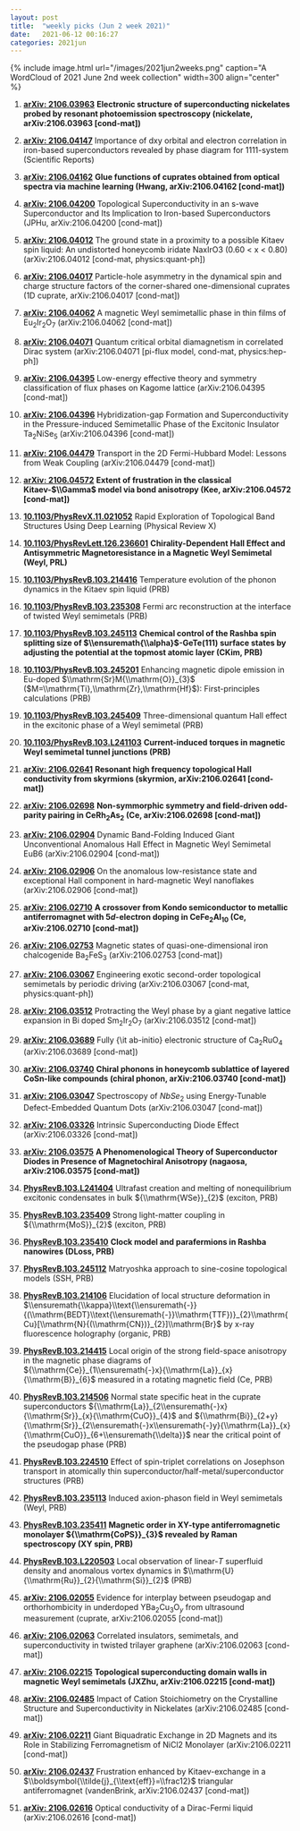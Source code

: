 ```yaml
---
layout: post
title:  "weekly picks (Jun 2 week 2021)"
date:   2021-06-12 00:16:27
categories: 2021jun
---
```


{% include image.html url="/images/2021jun2weeks.png" caption="A WordCloud of 2021 June 2nd week collection" width=300 align="center" %}


1. **[arXiv: 2106.03963](http://arxiv.org/abs/2106.03963)** **Electronic structure of superconducting nickelates probed by resonant photoemission spectroscopy (nickelate, arXiv:2106.03963 [cond-mat])**

1. **[arXiv: 2106.04147](http://arxiv.org/abs/2106.04147)** Importance of dxy orbital and electron correlation in iron-based superconductors revealed by phase diagram for 1111-system (Scientific Reports)

1. **[arXiv: 2106.04162](http://arxiv.org/abs/2106.04162)** **Glue functions of cuprates obtained from optical spectra via machine learning (Hwang, arXiv:2106.04162 [cond-mat])**

1. **[arXiv: 2106.04200](http://arxiv.org/abs/2106.04200)** Topological Superconductivity in an s-wave Superconductor and Its Implication to Iron-based Superconductors (JPHu, arXiv:2106.04200 [cond-mat])

1. **[arXiv: 2106.04012](http://arxiv.org/abs/2106.04012)** The ground state in a proximity to a possible Kitaev spin liquid: An undistorted honeycomb iridate NaxIrO3 (0.60 < x < 0.80) (arXiv:2106.04012 [cond-mat, physics:quant-ph])

1. **[arXiv: 2106.04017](http://arxiv.org/abs/2106.04017)** Particle-hole asymmetry in the dynamical spin and charge structure factors of the corner-shared one-dimensional cuprates (1D cuprate, arXiv:2106.04017 [cond-mat])

1. **[arXiv: 2106.04062](http://arxiv.org/abs/2106.04062)** A magnetic Weyl semimetallic phase in thin films of Eu$_2$Ir$_2$O$_7$ (arXiv:2106.04062 [cond-mat])

1. **[arXiv: 2106.04071](http://arxiv.org/abs/2106.04071)** Quantum critical orbital diamagnetism in correlated Dirac system (arXiv:2106.04071 [pi-flux model, cond-mat, physics:hep-ph])

1. **[arXiv: 2106.04395](http://arxiv.org/abs/2106.04395)** Low-energy effective theory and symmetry classification of flux phases on Kagome lattice (arXiv:2106.04395 [cond-mat])

1. **[arXiv: 2106.04396](http://arxiv.org/abs/2106.04396)** Hybridization-gap Formation and Superconductivity in the Pressure-induced Semimetallic Phase of the Excitonic Insulator Ta$_2$NiSe$_5$ (arXiv:2106.04396 [cond-mat])

1. **[arXiv: 2106.04479](http://arxiv.org/abs/2106.04479)** Transport in the 2D Fermi-Hubbard Model: Lessons from Weak Coupling (arXiv:2106.04479 [cond-mat])

1. **[arXiv: 2106.04572](http://arxiv.org/abs/2106.04572)** **Extent of frustration in the classical Kitaev-$\\Gamma$ model via bond anisotropy (Kee, arXiv:2106.04572 [cond-mat])**




1. **[10.1103/PhysRevX.11.021052](https://link.aps.org/doi/10.1103/PhysRevX.11.021052)** Rapid Exploration of Topological Band Structures Using Deep Learning (Physical Review X)

1. **[10.1103/PhysRevLett.126.236601](https://link.aps.org/doi/10.1103/PhysRevLett.126.236601)** **Chirality-Dependent Hall Effect and Antisymmetric Magnetoresistance in a Magnetic Weyl Semimetal (Weyl, PRL)**

1. **[10.1103/PhysRevB.103.214416](https://link.aps.org/doi/10.1103/PhysRevB.103.214416)** Temperature evolution of the phonon dynamics in the Kitaev spin liquid (PRB)

1. **[10.1103/PhysRevB.103.235308](https://link.aps.org/doi/10.1103/PhysRevB.103.235308)** Fermi arc reconstruction at the interface of twisted Weyl semimetals (PRB)

1. **[10.1103/PhysRevB.103.245113](https://link.aps.org/doi/10.1103/PhysRevB.103.245113)** **Chemical control of the Rashba spin splitting size of $\\ensuremath{\\alpha}$-GeTe(111) surface states by adjusting the potential at the topmost atomic layer (CKim, PRB)**

1. **[10.1103/PhysRevB.103.245201](https://link.aps.org/doi/10.1103/PhysRevB.103.245201)** Enhancing magnetic dipole emission in Eu-doped $\\mathrm{Sr}M{\\mathrm{O}}_{3}$ ($M=\\mathrm{Ti},\\mathrm{Zr},\\mathrm{Hf}$): First-principles calculations (PRB)

1. **[10.1103/PhysRevB.103.245409](https://link.aps.org/doi/10.1103/PhysRevB.103.245409)** Three-dimensional quantum Hall effect in the excitonic phase of a Weyl semimetal (PRB)

1. **[10.1103/PhysRevB.103.L241103](https://link.aps.org/doi/10.1103/PhysRevB.103.L241103)** **Current-induced torques in magnetic Weyl semimetal tunnel junctions (PRB)**



1. **[arXiv: 2106.02641](http://arxiv.org/abs/2106.02641)** **Resonant high frequency topological Hall conductivity from skyrmions (skyrmion, arXiv:2106.02641 [cond-mat])**

1. **[arXiv: 2106.02698](http://arxiv.org/abs/2106.02698)** **Non-symmorphic symmetry and field-driven odd-parity pairing in CeRh$_2$As$_2$ (Ce, arXiv:2106.02698 [cond-mat])**

1. **[arXiv: 2106.02904](http://arxiv.org/abs/2106.02904)** Dynamic Band-Folding Induced Giant Unconventional Anomalous Hall Effect in Magnetic Weyl Semimetal EuB6 (arXiv:2106.02904 [cond-mat])

1. **[arXiv: 2106.02906](http://arxiv.org/abs/2106.02906)** On the anomalous low-resistance state and exceptional Hall component in hard-magnetic Weyl nanoflakes (arXiv:2106.02906 [cond-mat])

1. **[arXiv: 2106.02710](http://arxiv.org/abs/2106.02710)** **A crossover from Kondo semiconductor to metallic antiferromagnet with $5d$-electron doping in CeFe$_2$Al$_{10}$ (Ce, arXiv:2106.02710 [cond-mat])**

1. **[arXiv: 2106.02753](http://arxiv.org/abs/2106.02753)** Magnetic states of quasi-one-dimensional iron chalcogenide Ba$_2$FeS$_3$ (arXiv:2106.02753 [cond-mat])

1. **[arXiv: 2106.03067](http://arxiv.org/abs/2106.03067)** Engineering exotic second-order topological semimetals by periodic driving (arXiv:2106.03067 [cond-mat, physics:quant-ph])

1. **[arXiv: 2106.03512](http://arxiv.org/abs/2106.03512)** Protracting the Weyl phase by a giant negative lattice expansion in Bi doped Sm$_2$Ir$_2$O$_7$ (arXiv:2106.03512 [cond-mat])

1. **[arXiv: 2106.03689](http://arxiv.org/abs/2106.03689)** Fully {\\it ab-initio} electronic structure of Ca$_{2}$RuO$_{4}$ (arXiv:2106.03689 [cond-mat])

1. **[arXiv: 2106.03740](http://arxiv.org/abs/2106.03740)** **Chiral phonons in honeycomb sublattice of layered CoSn-like compounds (chiral phonon, arXiv:2106.03740 [cond-mat])**

1. **[arXiv: 2106.03047](http://arxiv.org/abs/2106.03047)** Spectroscopy of $NbSe_2$ using Energy-Tunable Defect-Embedded Quantum Dots (arXiv:2106.03047 [cond-mat])

1. **[arXiv: 2106.03326](http://arxiv.org/abs/2106.03326)** Intrinsic Superconducting Diode Effect (arXiv:2106.03326 [cond-mat])

1. **[arXiv: 2106.03575](http://arxiv.org/abs/2106.03575)** **A Phenomenological Theory of Superconductor Diodes in Presence of Magnetochiral Anisotropy (nagaosa, arXiv:2106.03575 [cond-mat])**



1. **[PhysRevB.103.L241404](https://link.aps.org/doi/10.1103/PhysRevB.103.L241404)** Ultrafast creation and melting of nonequilibrium excitonic condensates in bulk ${\\mathrm{WSe}}_{2}$ (exciton, PRB)

1. **[PhysRevB.103.235409](https://link.aps.org/doi/10.1103/PhysRevB.103.235409)** Strong light-matter coupling in ${\\mathrm{MoS}}_{2}$ (exciton, PRB)

1. **[PhysRevB.103.235410](https://link.aps.org/doi/10.1103/PhysRevB.103.235410)** **Clock model and parafermions in Rashba nanowires (DLoss, PRB)**

1. **[PhysRevB.103.245112](https://link.aps.org/doi/10.1103/PhysRevB.103.245112)** Matryoshka approach to sine-cosine topological models (SSH, PRB)

1. **[PhysRevB.103.214106](https://link.aps.org/doi/10.1103/PhysRevB.103.214106)** Elucidation of local structure deformation in $\\ensuremath{\\kappa}\\text{\\ensuremath{-}}{(\\mathrm{BEDT}\\text{\\ensuremath{-}}\\mathrm{TTF})}_{2}\\mathrm{Cu}[\\mathrm{N}{(\\mathrm{CN})}_{2}]\\mathrm{Br}$ by x-ray fluorescence holography (organic, PRB)

1. **[PhysRevB.103.214415](https://link.aps.org/doi/10.1103/PhysRevB.103.214415)** Local origin of the strong field-space anisotropy in the magnetic phase diagrams of ${\\mathrm{Ce}}_{1\\ensuremath{-}x}{\\mathrm{La}}_{x}{\\mathrm{B}}_{6}$ measured in a rotating magnetic field (Ce, PRB)

1. **[PhysRevB.103.214506](https://link.aps.org/doi/10.1103/PhysRevB.103.214506)** Normal state specific heat in the cuprate superconductors ${\\mathrm{La}}_{2\\ensuremath{-}x}{\\mathrm{Sr}}_{x}{\\mathrm{CuO}}_{4}$ and ${\\mathrm{Bi}}_{2+y}{\\mathrm{Sr}}_{2\\ensuremath{-}x\\ensuremath{-}y}{\\mathrm{La}}_{x}{\\mathrm{CuO}}_{6+\\ensuremath{\\delta}}$ near the critical point of the pseudogap phase (PRB)

1. **[PhysRevB.103.224510](https://link.aps.org/doi/10.1103/PhysRevB.103.224510)** Effect of spin-triplet correlations on Josephson transport in atomically thin superconductor/half-metal/superconductor structures (PRB)

1. **[PhysRevB.103.235113](https://link.aps.org/doi/10.1103/PhysRevB.103.235113)** Induced axion-phason field in Weyl semimetals (Weyl, PRB)

1. **[PhysRevB.103.235411](https://link.aps.org/doi/10.1103/PhysRevB.103.235411)** **Magnetic order in XY-type antiferromagnetic monolayer ${\\mathrm{CoPS}}_{3}$ revealed by Raman spectroscopy (XY spin, PRB)**

1. **[PhysRevB.103.L220503](https://link.aps.org/doi/10.1103/PhysRevB.103.L220503)** Local observation of linear-$T$ superfluid density and anomalous vortex dynamics in $\\mathrm{U}{\\mathrm{Ru}}_{2}{\\mathrm{Si}}_{2}$ (PRB)




1. **[arXiv: 2106.02055](http://arxiv.org/abs/2106.02055)** Evidence for interplay between pseudogap and orthorhombicity in underdoped YBa$_2$Cu$_3$O$_y$ from ultrasound measurement (cuprate, arXiv:2106.02055 [cond-mat])

1. **[arXiv: 2106.02063](http://arxiv.org/abs/2106.02063)** Correlated insulators, semimetals, and superconductivity in twisted trilayer graphene (arXiv:2106.02063 [cond-mat])

1. **[arXiv: 2106.02215](http://arxiv.org/abs/2106.02215)** **Topological superconducting domain walls in magnetic Weyl semimetals (JXZhu, arXiv:2106.02215 [cond-mat])**

1. **[arXiv: 2106.02485](http://arxiv.org/abs/2106.02485)** Impact of Cation Stoichiometry on the Crystalline Structure and Superconductivity in Nickelates (arXiv:2106.02485 [cond-mat])

1. **[arXiv: 2106.02211](http://arxiv.org/abs/2106.02211)** Giant Biquadratic Exchange in 2D Magnets and its Role in Stabilizing Ferromagnetism of NiCl2 Monolayer (arXiv:2106.02211 [cond-mat])

1. **[arXiv: 2106.02437](http://arxiv.org/abs/2106.02437)** Frustration enhanced by Kitaev-exchange in a $\\boldsymbol{\\tilde{j}_{\\text{eff}}=\\frac12}$ triangular antiferromagnet (vandenBrink, arXiv:2106.02437 [cond-mat])

1. **[arXiv: 2106.02616](http://arxiv.org/abs/2106.02616)** Optical conductivity of a Dirac-Fermi liquid (arXiv:2106.02616 [cond-mat])



